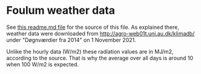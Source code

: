 # Foulum weather data
See [this readme.md file](https://github.com/sashahafner/AU-myndighedsbetjening/blob/main/weather/readme.md) for the source of this file.
As explained there, weather data were downloaded from <http://agro-web01t.uni.au.dk/klimadb/> under "Døgnværdier fra 2014" on 1 November 2021.

Unlike the hourly data (W/m2) these radiation values are in MJ/m2, according to the source.
That is why the average over all days is around 10 when 100 W/m2 is expected.
